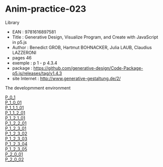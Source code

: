 # Anim-practice-023

Library 
- EAN : 9781616897581
- Title : Generative Design, Visualize Program, and Create with JavaScript in p5.js
- Author : Benedict GROB, Hartmut BOHNACKER, Julia LAUB, Claudius LAZZERONI
- pages 46
- exemple : p 1 - p 4.3.4
- package : https://github.com/generative-design/Code-Package-p5.js/releases/tag/v1.4.3
- site Internet : http://www.generative-gestaltung.de/2/

The developmment environment

[P_0_1](9781616897581/P_0_1.html)   <br>
[P_1_0_01](9781616897581/P_1_0_01/) <br>
[P_1_1_1_01](9781616897581/P_1_1_1_01/) <br>
[P_1_1_2_01](9781616897581/P_1_1_2_01/) <br>
[P_1_2_1_01](9781616897581/P_1_2_1_01/) <br>
[P_1_2_2_01](9781616897581/P_1_2_2_01/) <br>
[P_1_2_3_01](9781616897581/P_1_2_3_01/) <br>
[P_1_2_3_02](9781616897581/P_1_2_3_02/) <br>
[P_1_2_3_03](9781616897581/P_1_2_3_03/) <br>
[P_1_2_3_04](9781616897581/P_1_2_3_04/) <br>
[P_1_2_3_05](9781616897581/P_1_2_3_05/) <br>
[P_2_0_01](9781616897581/P_2_0_01/) <br>
[P_2_0_02](9781616897581/P_2_0_02/) <br>